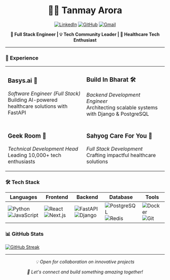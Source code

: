# <div align="center">👨‍💻 Tanmay Arora</div>

<div align="center">
  
[![LinkedIn](https://img.shields.io/badge/LinkedIn-0077B5?style=for-the-badge&logo=linkedin&logoColor=white)](https://linkedin.com/in/tanmaycode1)
[![GitHub](https://img.shields.io/badge/GitHub-100000?style=for-the-badge&logo=github&logoColor=white)](https://github.com/tanmaycode1)
[![Gmail](https://img.shields.io/badge/Gmail-D14836?style=for-the-badge&logo=gmail&logoColor=white)](mailto:tanmayarora118@gmail.com)

</div>

<p align="center">
  <b>🚀 Full Stack Engineer | 💡 Tech Community Leader | 🌟 Healthcare Tech Enthusiast</b>
</p>

---

### 💼 Experience
<table>
<tr>
<td>
  
  ### Basys.ai 🏥
  *Software Engineer (Full Stack)*  
  Building AI-powered healthcare solutions with FastAPI
  
</td>
<td>
  
  ### Build In Bharat 🛠️
  *Backend Development Engineer*  
  Architecting scalable systems with Django & PostgreSQL
  
</td>
</tr>
<tr>
<td>
  
  ### Geek Room 👥
  *Technical Development Head*  
  Leading 10,000+ tech enthusiasts
  
</td>
<td>
  
  ### Sahyog Care For You 💪
  *Full Stack Development*  
  Crafting impactful healthcare solutions
  
</td>
</tr>
</table>

### 🛠️ Tech Stack

<div align="center">

| Languages | Frontend | Backend | Database | Tools |
|-----------|----------|----------|-----------|-------|
| ![Python](https://img.shields.io/badge/Python-3776AB?style=flat&logo=python&logoColor=white) ![JavaScript](https://img.shields.io/badge/JavaScript-F7DF1E?style=flat&logo=javascript&logoColor=black) | ![React](https://img.shields.io/badge/React-20232A?style=flat&logo=react&logoColor=61DAFB) ![Next.js](https://img.shields.io/badge/Next.js-000000?style=flat&logo=next.js&logoColor=white) | ![FastAPI](https://img.shields.io/badge/FastAPI-009688?style=flat&logo=fastapi&logoColor=white) ![Django](https://img.shields.io/badge/Django-092E20?style=flat&logo=django&logoColor=white) | ![PostgreSQL](https://img.shields.io/badge/PostgreSQL-316192?style=flat&logo=postgresql&logoColor=white) ![Redis](https://img.shields.io/badge/Redis-DC382D?style=flat&logo=redis&logoColor=white) | ![Docker](https://img.shields.io/badge/Docker-2496ED?style=flat&logo=docker&logoColor=white) ![Git](https://img.shields.io/badge/Git-F05032?style=flat&logo=git&logoColor=white) |

</div>

### 📊 GitHub Stats

[![GitHub Streak](https://streak-stats.demolab.com/?user=tanmaycode1)](https://git.io/streak-stats)

---

<div align="center">
  
*💡 Open for collaboration on innovative projects*
  
*🌟 Let's connect and build something amazing together!*

</div>
